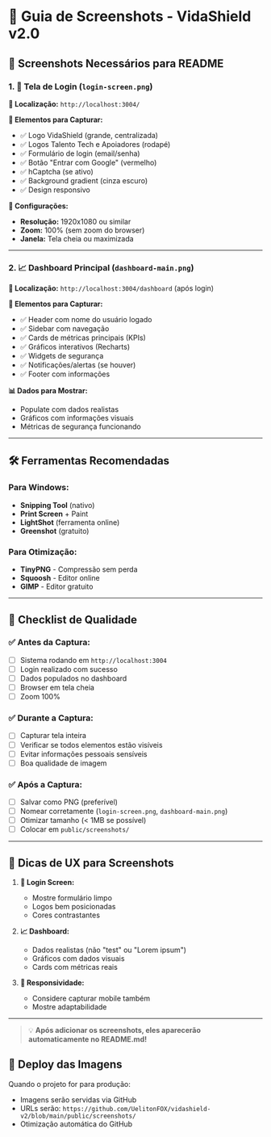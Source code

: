 # 📸 Guia de Screenshots - VidaShield v2.0

## 🎯 **Screenshots Necessários para README**

### 1. **🔐 Tela de Login** (`login-screen.png`)

**📍 Localização:** `http://localhost:3004/`

**🎨 Elementos para Capturar:**
- ✅ Logo VidaShield (grande, centralizada)
- ✅ Logos Talento Tech e Apoiadores (rodapé)
- ✅ Formulário de login (email/senha)
- ✅ Botão "Entrar com Google" (vermelho)
- ✅ hCaptcha (se ativo)
- ✅ Background gradient (cinza escuro)
- ✅ Design responsivo

**📐 Configurações:**
- **Resolução:** 1920x1080 ou similar
- **Zoom:** 100% (sem zoom do browser)
- **Janela:** Tela cheia ou maximizada

---

### 2. **📈 Dashboard Principal** (`dashboard-main.png`)

**📍 Localização:** `http://localhost:3004/dashboard` (após login)

**🎨 Elementos para Capturar:**
- ✅ Header com nome do usuário logado
- ✅ Sidebar com navegação
- ✅ Cards de métricas principais (KPIs)
- ✅ Gráficos interativos (Recharts)
- ✅ Widgets de segurança
- ✅ Notificações/alertas (se houver)
- ✅ Footer com informações

**📊 Dados para Mostrar:**
- Populate com dados realistas
- Gráficos com informações visuais
- Métricas de segurança funcionando

---

## 🛠️ **Ferramentas Recomendadas**

### **Para Windows:**
- **Snipping Tool** (nativo)
- **Print Screen** + Paint
- **LightShot** (ferramenta online)
- **Greenshot** (gratuito)

### **Para Otimização:**
- **TinyPNG** - Compressão sem perda
- **Squoosh** - Editor online
- **GIMP** - Editor gratuito

---

## 📝 **Checklist de Qualidade**

### ✅ **Antes da Captura:**
- [ ] Sistema rodando em `http://localhost:3004`
- [ ] Login realizado com sucesso
- [ ] Dados populados no dashboard
- [ ] Browser em tela cheia
- [ ] Zoom 100%

### ✅ **Durante a Captura:**
- [ ] Capturar tela inteira
- [ ] Verificar se todos elementos estão visíveis
- [ ] Evitar informações pessoais sensíveis
- [ ] Boa qualidade de imagem

### ✅ **Após a Captura:**
- [ ] Salvar como PNG (preferível)
- [ ] Nomear corretamente (`login-screen.png`, `dashboard-main.png`)
- [ ] Otimizar tamanho (< 1MB se possível)
- [ ] Colocar em `public/screenshots/`

---

## 🎨 **Dicas de UX para Screenshots**

1. **🔐 Login Screen:**
   - Mostre formulário limpo
   - Logos bem posicionadas
   - Cores contrastantes

2. **📈 Dashboard:**
   - Dados realistas (não "test" ou "Lorem ipsum")
   - Gráficos com dados visuais
   - Cards com métricas reais

3. **📱 Responsividade:**
   - Considere capturar mobile também
   - Mostre adaptabilidade

---

> 💡 **Após adicionar os screenshots, eles aparecerão automaticamente no README.md!**

## 🚀 **Deploy das Imagens**

Quando o projeto for para produção:
- Imagens serão servidas via GitHub
- URLs serão: `https://github.com/UelitonFOX/vidashield-v2/blob/main/public/screenshots/`
- Otimização automática do GitHub